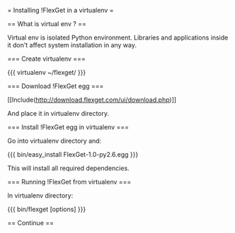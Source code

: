 = Installing !FlexGet in a virtualenv =

== What is virtual env ? ==

Virtual env is isolated Python environment. Libraries and applications inside it don't affect system installation in any way.

=== Create virtualenv ===

{{{
virtualenv ~/flexget/
}}}

=== Download !FlexGet egg ===

[[Include(http://download.flexget.com/ui/download.php)]]

And place it in virtualenv directory.

=== Install !FlexGet egg in virtualenv ===

Go into virtualenv directory and:

{{{
bin/easy_install FlexGet-1.0-py2.6.egg
}}}

This will install all required dependencies.

=== Running !FlexGet from virtualenv ===

In virtualenv directory:

{{{
bin/flexget [options]
}}}

== Continue ==

